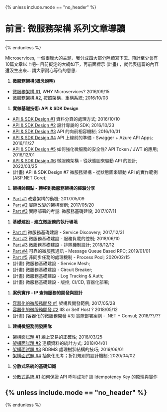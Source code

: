 {% unless include.mode == "no_header" %}
# 前言: 微服務架構 系列文章導讀
-----
{% endunless %}




Microservices, 一個很龐大的主題，我分成四大部分陸續寫下去.. 預計至少會有10篇文章以上吧~
目前擬定的大綱如下，再前面標示 (計畫) ，就代表這篇的內容還沒生出來... 請大家耐心等待的意思:
  
1. **微服務架構(概念說明)**
  - [微服務架構 #1](/2016/09/15/microservice-case-study-01/), WHY Microservices? 2016/09/15
  - [微服務架構 #2](/2016/10/03/microservice2/), 按照架構，重構系統; 2016/10/03
1. **實做基礎技術: API & SDK Design**
  - [API & SDK Design #1](/2016/10/10/microservice3/) 資料分頁的處理方式; 2016/10/10
  - [API & SDK Design #2](/2016/10/23/microservice4/) 設計專屬的 SDK; 2016/10/23
  - [API & SDK Design #3](/2016/10/31/microservice5/) API 的向前相容機制; 2016/10/31
  - [API & SDK Design #4](/2016/11/27/microservice6/) API 上線前的準備 - Swagger + Azure API Apps; 2016/11/27
  - [API & SDK Design #5](/2016/12/01/microservice7-apitoken/) 如何強化微服務的安全性? API Token / JWT 的應用; 2016/12/01
  - [API & SDK Design #6](/2022/03/25/microservices15-api-design/) 微服務架構 - 從狀態圖來驅動 API 的設計; 2022/03/25
  - (計畫) API & SDK Design #7 微服務架構 - 從狀態圖來驅動 API 的實作範例 (ASP.NET Core);
1. **架構師觀點 - 轉移到微服務架構的經驗分享**
  - [Part #1](/2017/04/15/microservice8-case-study/) 改變架構的動機; 2017/05/09
  - [Part #2](/2017/05/20/microservice8-case-study-p2/) 實際改變的架構案例; 2017/05/20
  - [Part #3](/2017/07/11/microservice8-case-study-p3/) 實際部署的考量: 微服務基礎建設; 2017/07/11
1. **基礎建設 - 建立微服務的執行環境**
  - [Part #1](/2017/12/31/microservice9-servicediscovery/) 微服務基礎建設 - Service Discovery; 2017/12/31
  - [Part #2](/2018/06/10/microservice10-throttle/) 微服務基礎建設 - 服務負載的控制; 2018/06/10
  - [Part #3](/2018/12/12/microservice11-lineup/) 微服務基礎建設 - 排隊機制設計; 2018/12/12
  - [Part #4](/2019/01/01/microservice12-mqrpc/) 可靠的微服務通訊 - Message Queue Based RPC; 2019/01/01
  - [Part #5](/2020/02/09/process-pool/) 非同步任務的處理機制 - Process Pool; 2020/02/15
  - (計畫) 微服務基礎建設 - Service Mesh;
  - (計畫) 微服務基礎建設 - Circuit Breaker;
  - (計畫) 微服務基礎建設 - Log Tracking & Auth;
  - (計畫) 微服務基礎建設 - 版控, CI/CD, 容器化部署;
1. **案例實作 - IP 查詢服務的開發與設計**
  - [容器化的微服務開發 #1](/2017/05/28/aspnet-msa-labs1/) 架構與開發範例; 2017/05/28
  - [容器化的微服務開發 #2](/2018/05/12/msa-labs2-selfhost/) IIS or Self Host ? 2018/05/12
  - (計畫) [容器化的微服務開發 #3] 實際部署案例 - .NET + Consul; 2018/??/??
1. **建構微服務開發團隊**
  - [架構面試題 #1](/2018/03/25/interview01-transaction/) 線上交易的正確性; 2018/03/25
  - [架構面試題 #2](/2018/04/01/interview02-stream-statistic/) 連續資料的統計方式; 2018/04/01
  - [架構面試題 #3](/2019/06/01/nested-query/) RDBMS 處理樹狀結構的技巧; 2019/06/01
  - [架構面試題 #4](/2020/03/10/interview-abstraction/) 抽象化思考；折扣規則的設計機制; 2020/04/02
1. **分散式系統的基礎知識**
  - [分散式系統 #1]() 如何保證 API 呼叫成功? 談 Idempotency Key 的原理與實作

{% unless include.mode == "no_header" %}
-----
{% endunless %}
